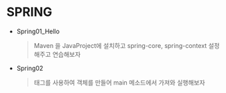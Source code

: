 # SPRING

* Spring01_Hello

  > Maven 을 JavaProject에 설치하고 spring-core, spring-context 설정해주고 연습해보자

* Spring02

  > <bean> 태그를 사용하여 객체를 만들어 main 메소드에서 가져와 실행해보자

